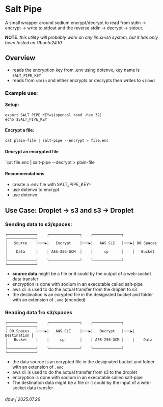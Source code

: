 # Salt Pipe

A small wrapper around sodium encrypt/decrypt to read from stdin -> encrypt -> write to stdout and the reverse stdin -> decrypt -> stdout.

**NOTE**: _this utility will probably work on any linux-ish system, but it has only been tested on Ubuntu24.10_

## Overview

* reads the encryption key from .env using dotenvx, key name is `SALT_PIPE_KEY`
* reads from `stdin` and either encrypts or decrypts then writes to `stdout`

### Example use:

#### Setup:

```
export SALT_PIPE_KEY=$(openssl rand -hex 32)
echo $SALT_PIPE_KEY
```

#### Encrypt a file:

`cat plain-file | salt-pipe --encrypt > file.enc`

#### Decrypt an encrypted file

`cat file.enc | salt-pipe --decrypt > plain-file

#### Recommendations

* create a .env file with SALT_PIPE_KEY=<your secret key>
* use dotenvx to encrypt
* use dotenvx

## Use Case: Droplet -> s3 and s3 -> Droplet

### Sending data to s3/spaces:

```
┌─────────────┐    ┌──────────────┐    ┌─────────────┐    ┌─────────────┐
│   Source    │───▶│   Encrypt    │───▶│   AWS CLI   │───▶│ DO Spaces   │
│    Data     │    │ AES-256-GCM  │    │     cp      │    │   Bucket    │
└─────────────┘    └──────────────┘    └─────────────┘    └─────────────┘

```

* **source data** might be a file or it could by the output of a web-socket data transfer
* encryption is done with sodium in an executable called salt-pipe
* aws cli is used to do the actual transfer from the droplet to s3
* the destination is an ecrypted file in the designated bucket and folder with an extension of `.enc` (encoded)

### Reading data fro s3/spaces

```
┌─────────────┐    ┌──────────────┐    ┌─────────────┐    ┌─────────────┐
│ DO Spaces   │───▶│   AWS CLI    │───▶│   Decrypt   │───▶│ Destination │
│   Bucket    │    │     cp       │    │ AES-256-GCM │    │    Data     │
└─────────────┘    └──────────────┘    └─────────────┘    └─────────────┘
```

* the data source is an ecrypted file in the designated bucket and folder with an extension of `.enc`
* aws cli is used to do the actual transfer from s3 to the droplet
* encryption is done with sodium in an executable called salt-pipe
* The destination data might be a file or it could by the input of a web-socket data transfer


###### dpw | 2025.07.26




